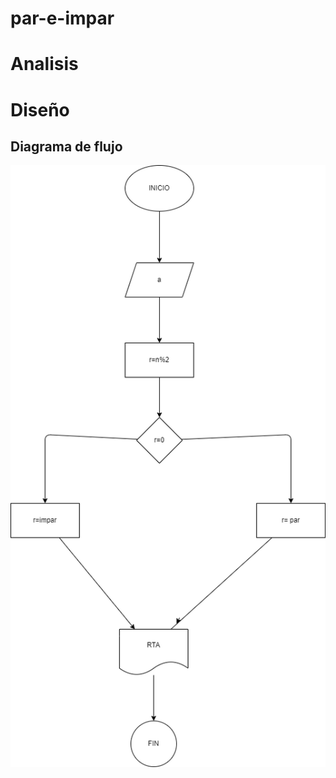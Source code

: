 # par-e-impar

# Analisis

# Diseño

## Diagrama de flujo

![Diagrama de flujo](Diagrama.png "Diagrama de flujo")